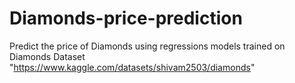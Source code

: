 # Diamonds-price-prediction
Predict the price of Diamonds using regressions models trained on Diamonds Dataset "https://www.kaggle.com/datasets/shivam2503/diamonds"
